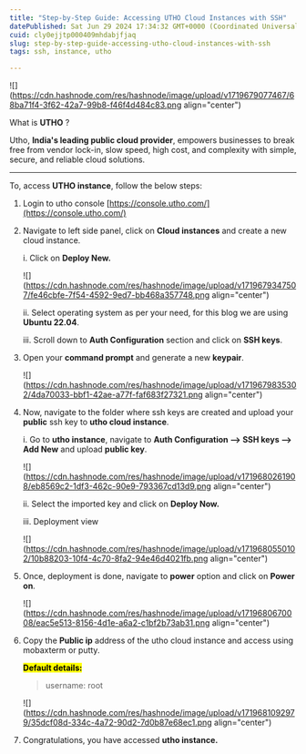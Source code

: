 ```yaml
---
title: "Step-by-Step Guide: Accessing UTHO Cloud Instances with SSH"
datePublished: Sat Jun 29 2024 17:34:32 GMT+0000 (Coordinated Universal Time)
cuid: cly0ejjtp000409mhdabjfjaq
slug: step-by-step-guide-accessing-utho-cloud-instances-with-ssh
tags: ssh, instance, utho

---
```


![](https://cdn.hashnode.com/res/hashnode/image/upload/v1719679077467/68ba71f4-3f62-42a7-99b8-f46f4d484c83.png align="center")

What is **UTHO** ?

Utho, **India's leading public cloud provider**, empowers businesses to break free from vendor lock-in, slow speed, high cost, and complexity with simple, secure, and reliable cloud solutions.

---

To, access **UTHO instance**, follow the below steps:

1. Login to utho console [https://console.utho.com/](https://console.utho.com/)
    
2. Navigate to left side panel, click on **Cloud instances** and create a new cloud instance.
    
    i. Click on **Deploy New.**
    
    ![](https://cdn.hashnode.com/res/hashnode/image/upload/v1719679347507/fe46cbfe-7f54-4592-9ed7-bb468a357748.png align="center")
    
    ii. Select operating system as per your need, for this blog we are using **Ubuntu 22.04**.
    
    iii. Scroll down to **Auth Configuration** section and click on **SSH keys**.
    
3. Open your **command prompt** and generate a new **keypair**.
    
    ![](https://cdn.hashnode.com/res/hashnode/image/upload/v1719679835302/4da70033-bbf1-42ae-a77f-faf683f27321.png align="center")
    
4. Now, navigate to the folder where ssh keys are created and upload your **public** ssh key to **utho cloud instance**.
    
    i. Go to **utho instance**, navigate to **Auth Configuration --&gt; SSH keys --&gt; Add New** and upload **public key**.
    
    ![](https://cdn.hashnode.com/res/hashnode/image/upload/v1719680261908/eb8569c2-1df3-462c-90e9-793367cd13d9.png align="center")
    
    ii. Select the imported key and click on **Deploy Now.**
    
    iii. Deployment view
    
    ![](https://cdn.hashnode.com/res/hashnode/image/upload/v1719680550102/10b88203-10f4-4c70-8fa2-94e46d4021fb.png align="center")
    
5. Once, deployment is done, navigate to **power** option and click on **Power on**.
    
    ![](https://cdn.hashnode.com/res/hashnode/image/upload/v1719680670008/eac5e513-8156-4d1e-a6a2-c1bf2b73ab31.png align="center")
    
6. Copy the **Public ip** address of the utho cloud instance and access using mobaxterm or putty.
    
    **<mark>Default details:</mark>**
    
    > username: root
    
    ![](https://cdn.hashnode.com/res/hashnode/image/upload/v1719681092979/35dcf08d-334c-4a72-90d2-7d0b87e68ec1.png align="center")
    
7. Congratulations, you have accessed **utho instance.**